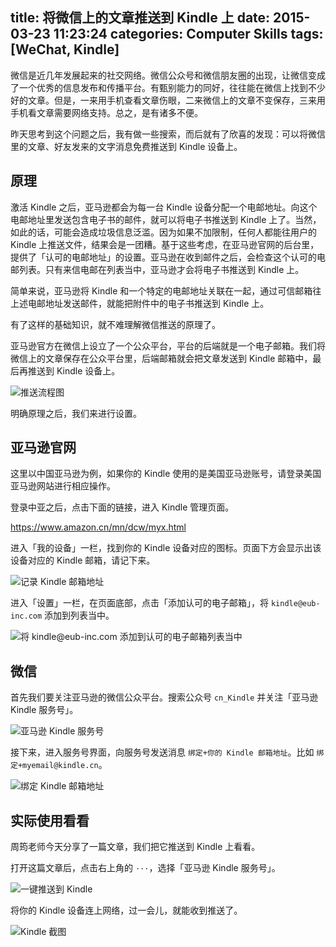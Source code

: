 title: 将微信上的文章推送到 Kindle 上
date: 2015-03-23 11:23:24
categories: Computer Skills
tags: [WeChat, Kindle]
---

微信是近几年发展起来的社交网络。微信公众号和微信朋友圈的出现，让微信变成了一个优秀的信息发布和传播平台。有甄别能力的同好，往往能在微信上找到不少好的文章。但是，一来用手机查看文章伤眼，二来微信上的文章不变保存，三来用手机看文章需要网络支持。总之，是有诸多不便。

昨天思考到这个问题之后，我有做一些搜索，而后就有了欣喜的发现：可以将微信里的文章、好友发来的文字消息免费推送到 Kindle 设备上。

<!--more-->

## 原理

激活 Kindle 之后，亚马逊都会为每一台 Kindle 设备分配一个电邮地址。向这个电邮地址里发送包含电子书的邮件，就可以将电子书推送到 Kindle 上了。当然，如此的话，可能会造成垃圾信息泛滥。因为如果不加限制，任何人都能往用户的 Kindle 上推送文件，结果会是一团糟。基于这些考虑，在亚马逊官网的后台里，提供了「认可的电邮地址」的设置。亚马逊在收到邮件之后，会检查这个认可的电邮列表。只有来信电邮在列表当中，亚马逊才会将电子书推送到 Kindle 上。

简单来说，亚马逊将 Kindle 和一个特定的电邮地址关联在一起，通过可信邮箱往上述电邮地址发送邮件，就能把附件中的电子书推送到 Kindle 上。

有了这样的基础知识，就不难理解微信推送的原理了。

亚马逊官方在微信上设立了一个公众平台，平台的后端就是一个电子邮箱。我们将微信上的文章保存在公众平台里，后端邮箱就会把文章发送到 Kindle 邮箱中，最后再推送到 Kindle 设备上。

![推送流程图](/attachment/images/Kindle/wechat_flowchat.png)

明确原理之后，我们来进行设置。

## 亚马逊官网

这里以中国亚马逊为例，如果你的 Kindle 使用的是美国亚马逊账号，请登录美国亚马逊网站进行相应操作。

登录中亚之后，点击下面的链接，进入 Kindle 管理页面。

<https://www.amazon.cn/mn/dcw/myx.html>

进入「我的设备」一栏，找到你的 Kindle 设备对应的图标。页面下方会显示出该设备对应的 Kindle 邮箱，请记下来。

![记录 Kindle 邮箱地址](/attachment/images/Kindle/amazon01.png)

进入「设置」一栏，在页面底部，点击「添加认可的电子邮箱」，将 `kindle@eub-inc.com` 添加到列表当中。

![将 `kindle@eub-inc.com` 添加到认可的电子邮箱列表当中](/attachment/images/Kindle/amazon02.png)

## 微信

首先我们要关注亚马逊的微信公众平台。搜索公众号 `cn_Kindle` 并关注「亚马逊 Kindle 服务号」。

![亚马逊 Kindle 服务号](/attachment/images/Kindle/wechat01.jpg)

接下来，进入服务号界面，向服务号发送消息 `绑定+你的 Kindle 邮箱地址`。比如 `绑定+myemail@kindle.cn`。

![绑定 Kindle 邮箱地址](/attachment/images/Kindle/wechat02.jpg)

## 实际使用看看

周筠老师今天分享了一篇文章，我们把它推送到 Kindle 上看看。

打开这篇文章后，点击右上角的 `···`，选择「亚马逊 Kindle 服务号」。

![一键推送到 Kindle](/attachment/images/Kindle/wechat03.jpg)

将你的 Kindle 设备连上网络，过一会儿，就能收到推送了。

![Kindle 截图](/attachment/images/Kindle/kindle01.png)
